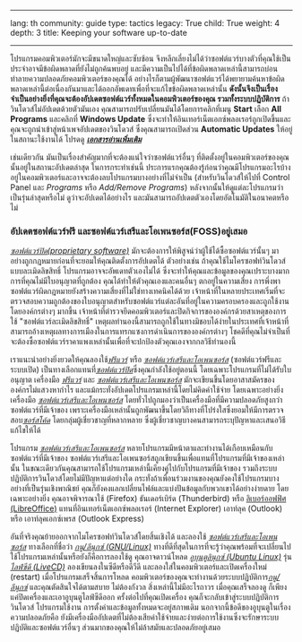 

---

lang: th
community: guide
type: tactics
legacy: True
child: True
weight: 4
depth: 3
title: Keeping your software up-to-date

---

โปรแกรมคอมพิวเตอร์มักจะมีขนาดใหญ่และซับซ้อน จึงหลีกเลี่ยงไม่ได้ว่าซอฟต์แวร์บางตัวที่คุณใช้เป็นประจำอาจมีข้อผิดพลาดที่ยังไม่ถูกค้นพบอยู่ และมีความเป็นไปได้ที่ข้อผิดพลาดเหล่านี้สามารถบ่อนทำลายความปลอดภัยคอมพิวเตอร์ของคุณได้ อย่างไรก็ตามผู้พัฒนาซอฟต์แวร์ได้พยายามค้นหาข้อผิดพลาดเหล่านี้ต่อเนื่องกันมาและได้ออกอัพเดทเพื่อที่จะแก้ไขข้อผิดพลาดเหล่านั้น **ดังนั้นจึงเป็นเรื่องจำเป็นอย่างยิ่งที่คุณจะต้องอัปเดตซอฟต์แวร์ทั้งหมดในคอมพิวเตอร์ของคุณ รวมทั้งระบบปฏิบัติการ** ถ้าวินโดวส์ไม่อัปเดตด้วยตัวมันเอง คุณสามารถปรับเปลี่ยนมันได้โดยการคลิกที่เมนู **Start** เลือก **All Programs** และคลิกที่ **Windows Update** ซึ่งจะทำให้อินเทอร์เน็ตเอกซ์พลอเรอร์ถูกเปิดขึ้นและคุณจะถูกนำเข้าสู่หน้าเพจอัปเดตของวินโดวส์ ซึ่งคุณสามารถเปิดส่วน **Automatic Updates** ให้อยู่ในสถานะใช้งานได้ โปรดดู [***เอกสารอ่านเพิ่มเติม***](/th/chapter_1_5)

เช่นเดียวกัน มันเป็นเรื่องสำคัญมากที่จะต้องแน่ใจว่าซอฟต์แวร์อื่นๆ ที่ติดตั้งอยู่ในคอมพิวเตอร์ของคุณนั้นอยู่ในสถานะอัปเดตล่าสุด ในการกระทำเช่นนี้ ประการแรกคุณต้องรู้ก่อนว่าคุณมีโปรแกรมอะไรบ้างอยู่ในคอมพิวเตอร์และอาจจะต้องลบโปรแกรมบางอย่างที่ไม่จำเป็น (สำหรับวินโดวส์ให้ไปที่ Control Panel และ *Programs* หรือ *Add/Remove Programs*) หลังจากนั้นให้ดูแต่ละโปรแกรมว่าเป็นรุ่นล่าสุดหรือไม่ ดูว่าจะอัปเดตได้อย่างไร และมันสามารถอัปเดตตัวเองโดยอัตโนมัติในอนาคตหรือไม่

### อัปเดตซอฟต์แวร์ฟรี และซอฟต์แวร์เสรีและโอเพนซอร์ส(FOSS)อยู่เสมอ ###

[*ซอฟต์แวร์ปิด(proprietary software)*](/th/glossary#Proprietary_software) มักจะต้องการให้พิสูจน์ว่าผู้ใช้ได้ซื้อซอฟต์แวร์นั้นๆ มาอย่างถูกกฎหมายก่อนที่จะยอมให้คุณติดตั้งการอัปเดตได้ ตัวอย่างเช่น ถ้าคุณใช้ไมโครซอฟท์วินโดวส์แบบละเมิดลิขสิทธิ์ โปรแกรมอาจจะอัพเดทตัวเองไม่ได้ ซึ่งจะทำให้คุณและข้อมูลของคุณเปราะบางมาก การที่คุณไม่มีใบอนุญาตที่ถูกต้อง คุณได้ทำให้ตัวคุณเองและคนอื่นๆ ตกอยู่ในความเสี่ยง การพึ่งพาซอฟต์แวร์ผิดกฎหมายยังสร้างความเสี่ยงที่ไม่ใช่ทางเทคนิคได้ด้วย เจ้าหน้าที่ในหลายประเทศเริ่มที่จะตรวจสอบความถูกต้องของใบอนุญาตสำหรับซอฟต์แวร์แต่ละอันที่อยู่ในความครอบครองและถูกใช้งานโดยองค์กรต่างๆ มากขึ้น เจ้าหน้าที่ตำรวจยึดคอมพิวเตอร์และปิดกิจการขององค์กรด้วยสาเหตุของการใช้ &quot;ซอฟต์แวร์ละเมิดลิขสิทธิ์&quot; เหตุผลทำนองนี้สามารถถูกใช้ในทางมิชอบได้ง่ายในประเทศที่เจ้าหน้าที่สามารถอ้างเหตุผลทางการเมืองในการแทรกแซงการดำเนินการขององค์กรต่างๆ โชคดีที่คุณไม่จำเป็นที่จะต้องซื้อซอฟต์แวร์ราคาแพงเหล่านั้นเพื่อที่จะปกป้องตัวคุณเองจากกลวิธีทำนองนี้

เราแนะนำอย่างยิ่งยวดให้คุณลองใช้[*ฟรีแวร์*](/th/glossary#Freeware) หรือ [*ซอฟต์แวร์เสรีและโอเพนซอร์ส*](/th/glossary#FOSS) (ซอฟต์แวร์ฟรีและระบบเปิด) เป็นทางเลือกแทนที่[*ซอฟต์แวร์ปิด*](/th/glossary#Proprietary_software)ซึ่งคุณกำลังใช้อยู่ตอนนี้ โดยเฉพาะโปรแกรมที่ไม่ได้รับใบอนุญาต เครื่องมือ [*ฟรีแวร์*](/th/glossary#Freeware) และ [*ซอฟต์แวร์เสรีและโอเพนซอร์ส*](/th/glossary#FOSS) มักจะเขียนขึ้นโดยอาสาสมัครขององค์กรไม่แสวงหากำไร และแม้กระทั่งอัปเดตโปรแกรมเหล่านี้โดยไม่คิดค่าใช้จ่าย โดยเฉพาะอย่างยิ่งเครื่องมือ [*ซอฟต์แวร์เสรีและโอเพนซอร์ส*](/th/glossary#FOSS) โดยทั่วไปถูกมองว่าเป็นเครื่องมือที่มีความปลอดภัยสูงกว่าซอฟต์แวร์ที่มีเจ้าของ เพราะเครื่องมือเหล่านั้นถูกพัฒนาขึ้นโดยวิถีทางที่โปร่งใสซึ่งยอมให้มีการตรวจสอบ[*ซอร์สโค้ด*](/th/glossary#Source_code) โดยกลุ่มผู้เชี่ยวชาญที่หลากหลาย ซึ่งผู้เชี่ยวชาญบางคนสามารถระบุปัญหาและเสนอวิธีแก้ไขให้ได้

โปรแกรม [*ซอฟต์แวร์เสรีและโอเพนซอร์ส*](/th/glossary#FOSS) หลายโปรแกรมมีหน้าตาและทำงานได้เกือบเหมือนกับซอฟต์แวร์ที่มีเจ้าของ ซอฟต์แวร์เสรีและโอเพนซอร์สถูกเขียนขึ้นเพื่อแทนที่โปรแกรมที่มีเจ้าของเหล่านั้น ในขณะเดียวกันคุณสามารถใช้โปรแกรมเหล่านี้เคียงคู่ไปกับโปรแกรมที่มีเจ้าของ รวมถึงระบบปฏิบัติการวินโดวส์โดยไม่มีปัญหาแต่อย่างใด กระทั่งถ้าเพื่อนร่วมงานของคุณยังคงใช้โปรแกรมบางอย่างที่เป็นรุ่นเชิงพาณิชย์ คุณก็ยังคงแลกเปลี่ยนไฟล์และแบ่งปันข้อมูลกับพวกเขาได้อย่างง่ายดาย โดยเฉพาะอย่างยิ่ง คุณอาจพิจารณาใช้ (Firefox) ธันเดอร์เบิร์ด (Thunderbird) หรือ [ลิเบอร์ออฟฟิศ (LibreOffice)](https://www.libreoffice.org/) แทนที่อินเทอร์เน็ตเอกซ์พลอเรอร์ (Internet Explorer) เอาท์ลุค (Outlook) หรือ เอาท์ลุคเอกซ์เพรส (Outlook Express)

อันที่จริงคุณย้ายออกจากไมโครซอฟท์วินโดวส์โดยสิ้นเชิงได้ และลองใช้ [*ซอฟต์แวร์เสรีและโอเพนซอร์ส*](/th/glossary#FOSS) ทางเลือกที่ชื่อว่า [*กนู/ลีนุกซ์ (GNU/Linux)*](/th/glossary#GNU_Linux) ทางที่ดีที่สุดในการที่จะรู้ว่าคุณพร้อมที่จะเปลี่ยนไปใช้โปรแกรมเหล่านั้นหรือยังก็คือการลองใช้ดู คุณอาจดาวน์โหลด [*อูบุนตูลินุกซ์ (Ubuntu Linux)*](http://www.ubuntu.com/) รุ่น[*ไลฟ์ซีดี (LiveCD)*](/th/glossary#LiveCD) ลองเขียนลงในซีดีหรือดีวีดี และลองใส่ในคอมพิวเตอร์และเปิดเครื่องใหม่ (restart) เมื่อโปรแกรมเสร็จสิ้นการโหลด คอมพิวเตอร์ของคุณจะทำงานด้วยระบบปฏิบัติการ[*กนู/ลีนุกซ์*](/th/glossary#GNU_Linux) และคุณตัดสินใจได้ตามสบาย ไม่ต้องกังวล สิ่งเหล่านี้ไม่มีอะไรถาวร เมื่อคุณเสร็จลองดู ก็เพียงแค่ปิดเครื่องและเอาอูบุนตูไลฟ์ซีดีออก ครั้งต่อไปที่คุณเปิดเครื่อง คุณก็จะกลับเข้าสู่ระบบปฏิบัติการวินโดวส์ โปรแกรมใช้งาน การตั้งค่าและข้อมูลทั้งหมดจะอยู่สภาพเดิม นอกจากนี้ข้อดีของอูบุนตูในเรื่องความปลอดภัยคือ ยังมีเครื่องมืออัปเดตที่ไม่ต้องเสียค่าใช้จ่ายและง่ายต่อการใช้งานซึ่งจะรักษาระบบปฏิบัติและซอฟต์แวร์อื่นๆ ส่วนมากของคุณให้ไม่ล้าสมัยและปลอดภัยอยู่เสมอ

